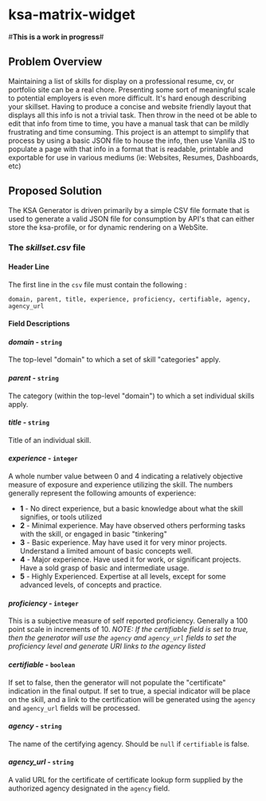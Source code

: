# ksa-matrix-widget

#**This is a work in progress**#

## Problem Overview
Maintaining a list of skills for display on a professional resume, cv, or portfolio site can be a real chore. Presenting some sort of meaningful scale to potential employers is even more difficult. It's hard enough describing your skillset.  Having to produce a concise and website friendly layout that displays all this info is not a trivial task. Then throw in the need ot be able to edit that info from time to time, you have a manual task that can be mildly frustrating and time consuming. This project is an attempt to simplify that process by using a basic JSON file to house the info, then use Vanilla JS to populate a page with that info in a format that is readable, printable and exportable for use in various mediums (ie: Websites, Resumes, Dashboards, etc)

## Proposed Solution
The KSA Generator is driven primarily by a simple CSV file formate that is used to generate a valid JSON file for consumption by API's that can either store the ksa-profile, or for dynamic rendering on a WebSite.

### The *skillset.csv* file
#### Header Line
The first line in the `csv` file must contain the following :

```domain, parent, title, experience, proficiency, certifiable, agency, agency_url```

#### Field Descriptions

#### *domain* - `string`
The top-level "domain" to which a set of skill "categories" apply.

#### *parent* - `string`
The category (within the top-level "domain") to which a set individual skills apply.

#### *title* - `string`
Title of an individual skill.

#### *experience* - `integer`
A whole number value between 0 and 4 indicating a relatively objective measure of exposure and experience utilizing the skill.  The numbers generally represent the following amounts of experience:

- **1** - No direct experience, but a basic knowledge about what the skill signifies, or tools utilized
- **2** - Minimal experience. May have observed others performing tasks with the skill, or engaged in basic "tinkering"
- **3** - Basic experience.  May have used it for very minor projects.  Understand a limited amount of basic concepts well.
- **4** - Major experience.  Have used it for work, or significant projects.  Have a sold grasp of basic and intermediate usage.
- **5** - Highly Experienced.  Expertise at all levels, except for some advanced levels, of concepts and practice.

#### *proficiency* - `integer`
This is a subjective measure of self reported proficiency.  Generally a 100 point scale in increments of 10.  *NOTE: If the certifiable field is set to true, then the generator will use the `agency` and `agency_url` fields to set the proficiency level and generate URI links to the agency listed*

#### *certifiable* - `boolean`
If set to false, then the generator will not populate the "certificate" indication in the final output.  If set to true, a special indicator will be place on the skill, and a link to the certification will be generated using the `agency` and `agency_url` fields will be processed.

#### *agency* - `string`
The name of the certifying agency.  Should be `null` if `certifiable` is false.

#### *agency_url* - `string`
A valid URL for the certificate of certificate lookup form supplied by the authorized agency designated in the `agency` field.

